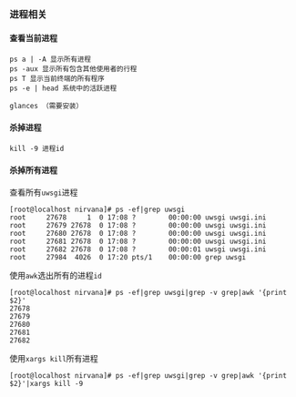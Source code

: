 ### 进程相关

#### 查看当前进程
```
ps a | -A 显示所有进程
ps -aux 显示所有包含其他使用者的行程
ps T 显示当前终端的所有程序
ps -e | head 系统中的活跃进程

glances （需要安装）
```

#### 杀掉进程
```
kill -9 进程id
```

#### 杀掉所有进程
查看所有`uwsgi`进程
```
[root@localhost nirvana]# ps -ef|grep uwsgi  
root     27678     1  0 17:08 ?        00:00:00 uwsgi uwsgi.ini  
root     27679 27678  0 17:08 ?        00:00:00 uwsgi uwsgi.ini  
root     27680 27678  0 17:08 ?        00:00:00 uwsgi uwsgi.ini  
root     27681 27678  0 17:08 ?        00:00:00 uwsgi uwsgi.ini  
root     27682 27678  0 17:08 ?        00:00:01 uwsgi uwsgi.ini  
root     27984  4026  0 17:20 pts/1    00:00:00 grep uwsgi 
```
使用`awk`选出所有的进程`id`
```
[root@localhost nirvana]# ps -ef|grep uwsgi|grep -v grep|awk '{print $2}'  
27678  
27679  
27680  
27681  
27682  
```
使用`xargs kill`所有进程
```
[root@localhost nirvana]# ps -ef|grep uwsgi|grep -v grep|awk '{print $2}'|xargs kill -9
```

